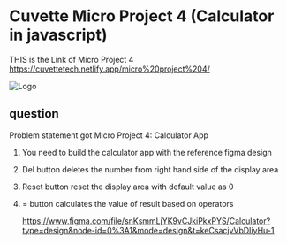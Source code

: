
# Cuvette Micro Project 4 (Calculator in javascript)

THIS is the Link of Micro Project 4 https://cuvettetech.netlify.app/micro%20project%204/


![Logo](https://github.com/AJIT-KUMAR-PANDIT/Cuvette-Tech/blob/main/Micro%20Project%203/MicroProject3.gif?raw=true)


## question

Problem statement got Micro Project 4:  Calculator App
1. You need to build the calculator app with the reference figma design
2. Del button deletes the number from right hand side of the display area
3. Reset button reset the display area with default value as 0
4. = button calculates the value of result based on operators

   https://www.figma.com/file/snKsmmLjYK9vCJkiPkxPYS/Calculator?type=design&node-id=0%3A1&mode=design&t=keCsacjvVbDIiyHu-1

